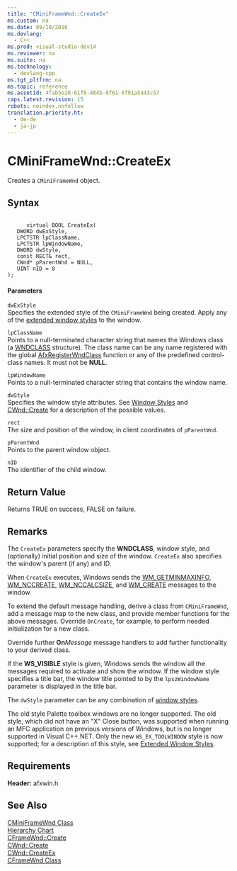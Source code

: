 ```yaml
---
title: "CMiniFrameWnd::CreateEx"
ms.custom: na
ms.date: 09/19/2016
ms.devlang: 
  - C++
ms.prod: visual-studio-dev14
ms.reviewer: na
ms.suite: na
ms.technology: 
  - devlang-cpp
ms.tgt_pltfrm: na
ms.topic: reference
ms.assetid: 4fab5e28-61f8-484b-9f61-0f91a5443c57
caps.latest.revision: 15
robots: noindex,nofollow
translation.priority.ht: 
  - de-de
  - ja-jp
---
```

# CMiniFrameWnd::CreateEx
Creates a `CMiniFrameWnd` object.  
  
## Syntax  
  
```  
  
      virtual BOOL CreateEx(   
   DWORD dwExStyle,   
   LPCTSTR lpClassName,    
   LPCTSTR lpWindowName,   
   DWORD dwStyle,    
   const RECT& rect,   
   CWnd* pParentWnd = NULL,    
   UINT nID = 0   
);  
```  
  
#### Parameters  
 `dwExStyle`  
 Specifies the extended style of the `CMiniFrameWnd` being created. Apply any of the [extended window styles](../vs140/Extended-Window-Styles.md) to the window.  
  
 `lpClassName`  
 Points to a null-terminated character string that names the Windows class (a [WNDCLASS](http://msdn.microsoft.com/library/windows/desktop/ms633576) structure). The class name can be any name registered with the global [AfxRegisterWndClass](../vs140/AfxRegisterWndClass.md) function or any of the predefined control-class names. It must not be **NULL**.  
  
 `lpWindowName`  
 Points to a null-terminated character string that contains the window name.  
  
 `dwStyle`  
 Specifies the window style attributes. See [Window Styles](../vs140/Window-Styles.md) and [CWnd::Create](../vs140/CWnd--Create.md) for a description of the possible values.  
  
 `rect`  
 The size and position of the window, in client coordinates of `pParentWnd`.  
  
 `pParentWnd`  
 Points to the parent window object.  
  
 `nID`  
 The identifier of the child window.  
  
## Return Value  
 Returns TRUE on success, FALSE on failure.  
  
## Remarks  
 The `CreateEx` parameters specify the **WNDCLASS**, window style, and (optionally) initial position and size of the window. `CreateEx` also specifies the window's parent (if any) and ID.  
  
 When `CreateEx` executes, Windows sends the [WM_GETMINMAXINFO](../vs140/CWnd--OnGetMinMaxInfo.md), [WM_NCCREATE](../vs140/CWnd--OnNcCreate.md), [WM_NCCALCSIZE](../vs140/CWnd--OnNcCalcSize.md), and [WM_CREATE](../vs140/CWnd--OnCreate.md) messages to the window.  
  
 To extend the default message handling, derive a class from `CMiniFrameWnd`, add a message map to the new class, and provide member functions for the above messages. Override `OnCreate`, for example, to perform needed initialization for a new class.  
  
 Override further **On***Message* message handlers to add further functionality to your derived class.  
  
 If the **WS_VISIBLE** style is given, Windows sends the window all the messages required to activate and show the window. If the window style specifies a title bar, the window title pointed to by the `lpszWindowName` parameter is displayed in the title bar.  
  
 The `dwStyle` parameter can be any combination of [window styles](../vs140/Window-Styles.md).  
  
 The old style Palette toolbox windows are no longer supported. The old style, which did not have an "X" Close button, was supported when running an MFC application on previous versions of Windows, but is no longer supported in Visual C++.NET. Only the new `WS_EX_TOOLWINDOW` style is now supported; for a description of this style, see [Extended Window Styles](../vs140/Extended-Window-Styles.md).  
  
## Requirements  
 **Header:** afxwin.h  
  
## See Also  
 [CMiniFrameWnd Class](../vs140/CMiniFrameWnd-Class.md)   
 [Hierarchy Chart](../vs140/Hierarchy-Chart.md)   
 [CFrameWnd::Create](../vs140/CFrameWnd--Create.md)   
 [CWnd::Create](../vs140/CWnd--Create.md)   
 [CWnd::CreateEx](../vs140/CWnd--CreateEx.md)   
 [CFrameWnd Class](../vs140/CFrameWnd-Class.md)